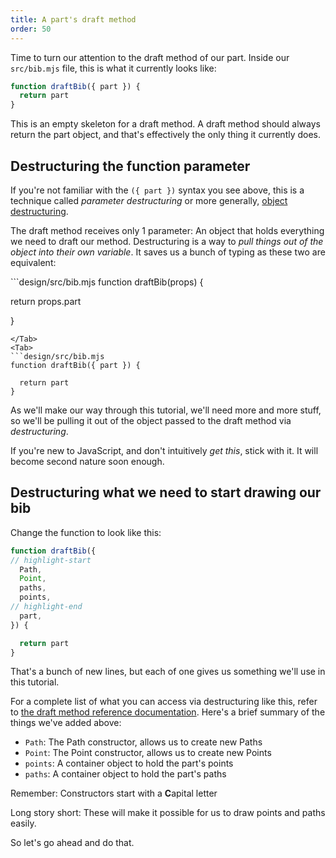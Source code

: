```yaml
---
title: A part's draft method
order: 50
---
```


Time to turn our attention to the draft method of our part.
Inside our `src/bib.mjs` file, this is what it currently looks like:

```design/src/bib.mjs
function draftBib({ part }) {
  return part
}
```

This is an empty skeleton for a draft method. A draft method should always
return the part object, and that's effectively the only thing it currently
does.

## Destructuring the function parameter

If you're not familiar with the `({ part })` syntax you see above, this is a
technique called *parameter destructuring* or more generally, [object
destructuring](https://developer.mozilla.org/en-US/docs/Web/JavaScript/Reference/Operators/Destructuring_assignment).

The draft method receives only 1 parameter: An object that holds everything we
need to draft our method.  Destructuring is a way to *pull things out of the
object into their own variable*. It saves us a bunch of typing as these two are
equivalent:

<Tabs tabs="Without destructuring, With destructuring">
<Tab>
```design/src/bib.mjs
function draftBib(props) {

  return props.part

}
```
</Tab>
<Tab>
```design/src/bib.mjs
function draftBib({ part }) {

  return part
}
```
</Tab>
</Tabs>

As we'll make our way through this tutorial, we'll need more and more stuff, so
we'll be pulling it out of the object passed to the draft method via
*destructuring*.

<Note>

If you're new to JavaScript, and don't intuitively _get this_, stick with it. It will become second nature soon enough.

</Note>

## Destructuring what we need to start drawing our bib

Change the function to look like this:

```design/src/bib.mjs
function draftBib({
// highlight-start
  Path,
  Point,
  paths,
  points,
// highlight-end
  part,
}) {

  return part
}
```

That's a bunch of new lines, but each of one gives us something we'll use in this
tutorial.

For a complete list of what you can access via destructuring like this, refer
to [the draft method reference documentation](/reference/api/part/draft).
Here's a brief summary of the things we've added above:

- `Path`: The Path constructor, allows us to create new Paths
- `Point`: The Point constructor, allows us to create new Points
- `points`: A container object to hold the part's points
- `paths`: A container object to hold the part's paths

<Tip compact>Remember: Constructors start with a **C**apital letter</Tip>

Long story short: These will make it possible for us to draw points and paths easily.

So let's go ahead and do that.
